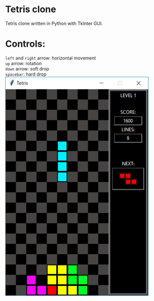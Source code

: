 # Tetris clone
Tetris clone written in Python with TkInter GUI.
# Controls:  
`left` and `right` arrow: horizontal movement  
`up` arrow: rotation  
`down` arrow: soft drop  
`spacebar`: hard drop  
![tetris](img/tetris.png)
